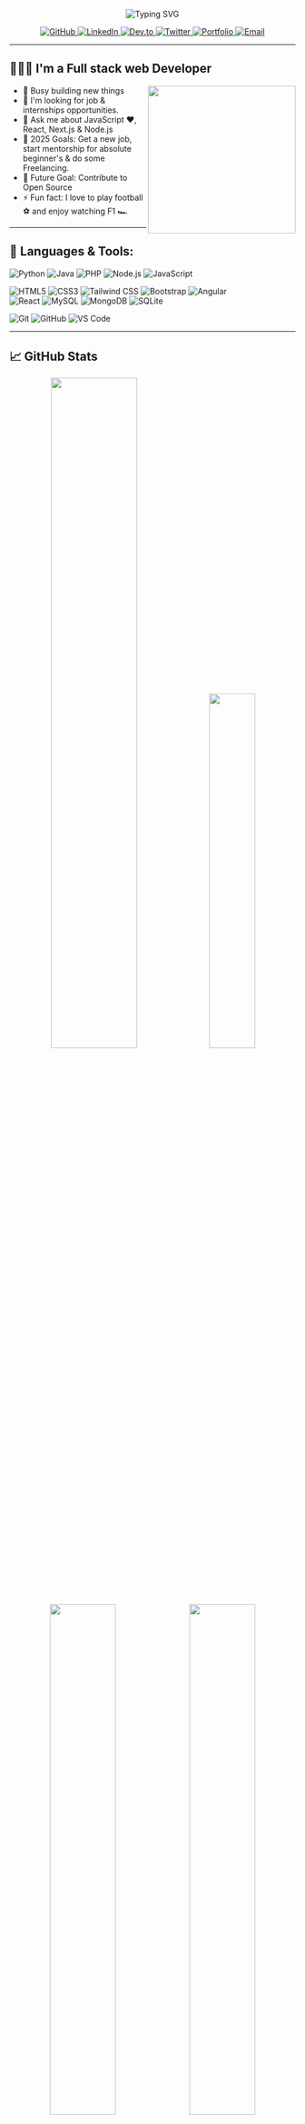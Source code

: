 
<p align="center">
  <img src="https://readme-typing-svg.herokuapp.com?font=Fira+Code&size=26&duration=3000&pause=1000&color=00FFFF&center=true&vCenter=true&width=500&lines=Assalamu+Alaikum+👋;I'm+Amdad+Islam" alt="Typing SVG">
</p>


<p align="center">
  <a href="https://github.com/amdadislam01" target="_blank">
    <img src="https://img.shields.io/badge/GitHub-100000?style=for-the-badge&logo=github&logoColor=white" alt="GitHub"/>
  </a>
  <a href="https://www.linkedin.com/in/amdad-islam/" target="_blank">
    <img src="https://img.shields.io/badge/LinkedIn-0077B5?style=for-the-badge&logo=linkedin&logoColor=white" alt="LinkedIn"/>
  </a>
  <a href="https://dev.to/amdadislam01" target="_blank">
    <img src="https://img.shields.io/badge/Dev.to-0A0A0A?style=for-the-badge&logo=devdotto&logoColor=white" alt="Dev.to"/>
  </a>
  <a href="https://x.com/amdad_vai__01" target="_blank">
    <img src="https://img.shields.io/badge/Twitter-1DA1F2?style=for-the-badge&logo=twitter&logoColor=white" alt="Twitter"/>
  </a>
  <a href="https://amdadislam01.github.io/My-Protfolio-website/" target="_blank">
    <img src="https://img.shields.io/badge/Portfolio-%23000000.svg?style=for-the-badge&logo=firefox&logoColor=#FF7139" alt="Portfolio"/>
  </a>
  <a href="mailto:amdad20063@gmail.com" target="_blank">
    <img src="https://img.shields.io/badge/Email-D14836?style=for-the-badge&logo=gmail&logoColor=white" alt="Email"/>
  </a>
</p>


---

## 👨🏼‍💻 I'm a Full stack web Developer

<img src="https://raw.githubusercontent.com/soumyajit4419/soumyajit4419/refs/heads/master/thoughtworks-gif_dribbble.gif" width="260px" align="right"/>



- 🌱 Busy building new things
- 👯 I'm looking for job & internships opportunities.
- 💬 Ask me about JavaScript ♥, React, Next.js & Node.js
- 🥅 2025 Goals: Get a new job, start mentorship for absolute <br> beginner's & do some Freelancing.
- 🌠 Future Goal: Contribute to Open Source
- ⚡ Fun fact: I love to play football ⚽ and enjoy watching F1 🏎




---

##  🧰 Languages & Tools:

![Python](https://img.shields.io/badge/-Python-3776AB?style=flat&logo=python&logoColor=white)
![Java](https://img.shields.io/badge/-Java-007396?style=flat&logo=java&logoColor=white)
![PHP](https://img.shields.io/badge/-PHP-777BB4?style=flat&logo=php&logoColor=white)
![Node.js](https://img.shields.io/badge/-Node.js-339933?style=flat&logo=node.js&logoColor=white)
![JavaScript](https://img.shields.io/badge/-JavaScript-F7DF1E?style=flat&logo=javascript&logoColor=black)

![HTML5](https://img.shields.io/badge/-HTML5-E34F26?style=flat&logo=html5&logoColor=white)
![CSS3](https://img.shields.io/badge/-CSS3-1572B6?style=flat&logo=css3&logoColor=white)
![Tailwind CSS](https://img.shields.io/badge/-Tailwind_CSS-38B2AC?style=flat-square&logo=tailwind-css&logoColor=white)
![Bootstrap](https://img.shields.io/badge/-Bootstrap-7952B3?style=flat-square&logo=bootstrap&logoColor=white)
![Angular](https://img.shields.io/badge/-Angular-DD0031?style=flat&logo=angular&logoColor=white)  
![React](https://img.shields.io/badge/-React-61DAFB?style=flat&logo=react&logoColor=black)
![MySQL](https://img.shields.io/badge/-MySQL-4479A1?style=flat&logo=mysql&logoColor=white)
![MongoDB](https://img.shields.io/badge/-MongoDB-47A248?style=flat&logo=mongodb&logoColor=white)
![SQLite](https://img.shields.io/badge/-SQLite-003B57?style=flat&logo=sqlite&logoColor=white)

![Git](https://img.shields.io/badge/-Git-F05032?style=flat&logo=git&logoColor=white)
![GitHub](https://img.shields.io/badge/-GitHub-181717?style=flat&logo=github&logoColor=white)
![VS Code](https://img.shields.io/badge/-VS%20Code-007ACC?style=flat&logo=visual-studio-code&logoColor=white)

---

## 📈 GitHub Stats


<p align="center">
 <!-- Activity Graph -->
  <img src="https://github-readme-activity-graph.vercel.app/graph?username=amdadislam01&theme=react-dark&hide_border=true&area=true" width="55%"/>
  
  <!-- Most Used Languages -->
  <img src="https://github-readme-stats.vercel.app/api/top-langs/?username=amdadislam01&layout=compact&theme=radical&hide_border=true&bg_color=00000000&langs_count=6" width="40%"/>
</p>

<p align="center">
  <!-- Main Stats Card -->
  <img src="https://github-readme-stats.vercel.app/api?username=amdadislam01&show_icons=true&theme=radical&hide_border=true&bg_color=00000000&include_all_commits=true" width="48%"/>
  
  <!-- Streak Stats -->
  <img src="https://github-readme-streak-stats.herokuapp.com/?user=amdadislam01&theme=radical&hide_border=true&background=00000000&stroke=FF69B4" width="48%"/>
</p>
---

## 🏆 GitHub Achievements

<p align="center">
  <img src="https://github-profile-trophy.vercel.app/?username=amdadislam01&theme=radical&no-frame=true&row=1&column=7" alt="GitHub Trophies"/>
</p>

---

## 🔥 Recent Activity

<!--START_SECTION:activity-->
1. 🎉 Created my GitHub Profile README
2. 🚀 Started a new project
3. 🔥 Pushed first commit
<!--END_SECTION:activity-->

---
<!-- My project link Bio -->
##  My Projects:
Check the pinned repositories below   👇



<p align="center">
  <img src="https://komarev.com/ghpvc/?username=amdadislam01&label=Profile%20views&color=0e75b6&style=flat" alt="Profile Views"/>
  <a href="https://github.com/amdadislam01?tab=followers">
    <img src="https://img.shields.io/github/followers/amdadislam01?label=Followers&style=social" alt="GitHub Followers"/>
  </a>
</p>






